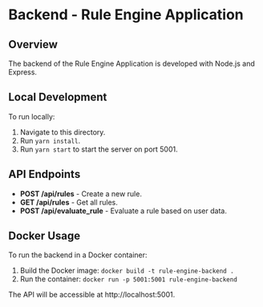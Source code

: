 # Backend - Rule Engine Application

## Overview

The backend of the Rule Engine Application is developed with Node.js and Express.

## Local Development

To run locally:
1. Navigate to this directory.
2. Run `yarn install`.
3. Run `yarn start` to start the server on port 5001.

## API Endpoints

- **POST /api/rules** - Create a new rule.
- **GET /api/rules** - Get all rules.
- **POST /api/evaluate_rule** - Evaluate a rule based on user data.

## Docker Usage

To run the backend in a Docker container:
1. Build the Docker image: `docker build -t rule-engine-backend .`
2. Run the container: `docker run -p 5001:5001 rule-engine-backend`

The API will be accessible at http://localhost:5001.
